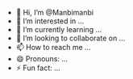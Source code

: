 - 👋 Hi, I’m @Manbimanbi
- 👀 I’m interested in ...
- 🌱 I’m currently learning ...
- 💞️ I’m looking to collaborate on ...
- 📫 How to reach me ...
- 😄 Pronouns: ...
- ⚡ Fun fact: ...

<!---
Manbimanbi/Manbimanbi is a ✨ special ✨ repository because its `README.md` (this file) appears on your GitHub profile.
You can click the Preview link to take a look at your changes.
--->
